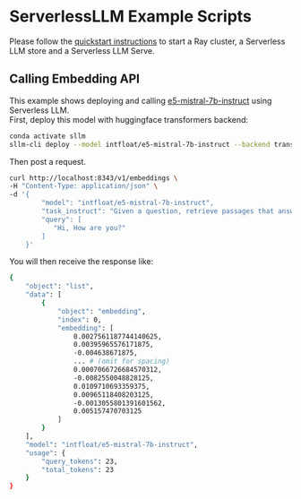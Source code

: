 # ServerlessLLM Example Scripts
Please follow the [quickstart instructions](https://serverlessllm.github.io/docs/stable/getting_started/quickstart) to start a Ray cluster, a Serverless LLM store and a Serverless LLM Serve.
## Calling Embedding API
This example shows deploying and calling [e5-mistral-7b-instruct](https://huggingface.co/intfloat/e5-mistral-7b-instruct) using Serverless LLM. \
First, deploy this model with huggingface transformers backend:
```bash
conda activate sllm
sllm-cli deploy --model intfloat/e5-mistral-7b-instruct --backend transformers
```
Then post a request.
```bash
curl http://localhost:8343/v1/embeddings \
-H "Content-Type: application/json" \
-d '{
        "model": "intfloat/e5-mistral-7b-instruct",
        "task_instruct": "Given a question, retrieve passages that answer the question",
        "query": [
           "Hi, How are you?"
        ]
    }'
```
You will then receive the response like:
```bash
{
    "object": "list",
    "data": [
        {
            "object": "embedding",
            "index": 0,
            "embedding": [
                0.0027561187744140625,
                0.00395965576171875,
                -0.004638671875,
                ... # (omit for spacing)
                0.0007066726684570312,
                -0.0082550048828125,
                0.0109710693359375,
                0.00965118408203125,
                -0.0013055801391601562,
                0.005157470703125
            ]
        }
    ],
    "model": "intfloat/e5-mistral-7b-instruct",
    "usage": {
        "query_tokens": 23,
        "total_tokens": 23
    }
}
```
